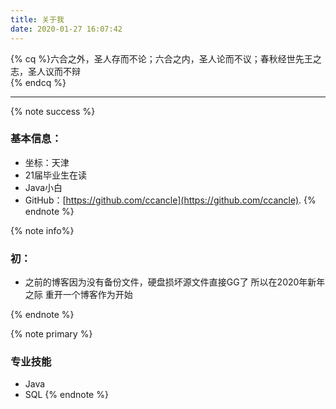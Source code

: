 ```yaml
---
title: 关于我
date: 2020-01-27 16:07:42
---
```

{% cq %}六合之外，圣人存而不论；六合之内，圣人论而不议；春秋经世先王之志，圣人议而不辩  
{% endcq %}

--------------------------------------

{% note success %}
### 基本信息：
* 坐标：天津
* 21届毕业生在读
* Java小白
* GitHub：[https://github.com/ccancle](https://github.com/ccancle).
{% endnote %}

{% note info%}
### 初：
* 之前的博客因为没有备份文件，硬盘损坏源文件直接GG了
所以在2020年新年之际 重开一个博客作为开始

{% endnote %}

{% note primary %}
### 专业技能
* Java
* SQL
{% endnote %}
